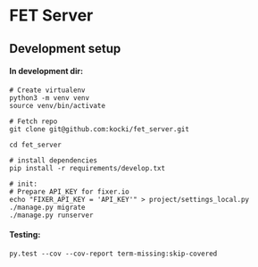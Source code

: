 # FET Server

## Development setup

#### In development dir:
```
# Create virtualenv
python3 -m venv venv
source venv/bin/activate

# Fetch repo
git clone git@github.com:kocki/fet_server.git

cd fet_server

# install dependencies
pip install -r requirements/develop.txt

# init:
# Prepare API_KEY for fixer.io
echo "FIXER_API_KEY = 'API_KEY'" > project/settings_local.py
./manage.py migrate
./manage.py runserver
```

#### Testing:
```
py.test --cov --cov-report term-missing:skip-covered
```
